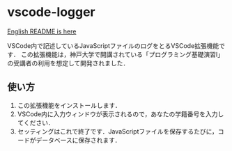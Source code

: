 # vscode-logger

[English README is here](https://github.com/HirokiOka/vscode-logger/tree/main/js-logger/README.md)

VSCode内で記述しているJavaScriptファイルのログをとるVSCode拡張機能です．
この拡張機能は，神戸大学で開講されている「プログラミング基礎演習Ⅰ」の受講者の利用を想定して開発されました．

## 使い方

1. この拡張機能をインストールします．
2. VSCode内に入力ウィンドウが表示されるので，あなたの学籍番号を入力してください．
3. セッティングはこれで終了です．JavaScriptファイルを保存するたびに，コードがデータベースに保存されます．

